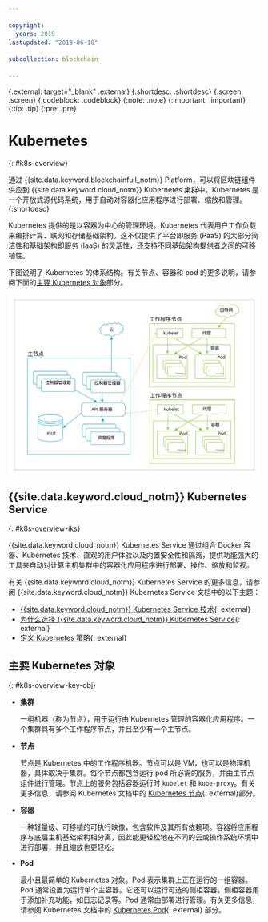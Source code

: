 ```yaml
---

copyright:
  years: 2019
lastupdated: "2019-06-18"

subcollection: blockchain

---
```


{:external: target="_blank" .external}
{:shortdesc: .shortdesc}
{:screen: .screen}
{:codeblock: .codeblock}
{:note: .note}
{:important: .important}
{:tip: .tip}
{:pre: .pre}

# Kubernetes
{: #k8s-overview}

通过 {{site.data.keyword.blockchainfull_notm}} Platform，可以将区块链组件供应到 {{site.data.keyword.cloud_notm}} Kubernetes 集群中。Kubernetes 是一个开放式源代码系统，用于自动对容器化应用程序进行部署、缩放和管理。
{:shortdesc}

Kubernetes 提供的是以容器为中心的管理环境。Kubernetes 代表用户工作负载来编排计算、联网和存储基础架构。这不仅提供了平台即服务 (PaaS) 的大部分简洁性和基础架构即服务 (IaaS) 的灵活性，还支持不同基础架构提供者之间的可移植性。

下图说明了 Kubernetes 的体系结构。有关节点、容器和 pod 的更多说明，请参阅下面的[主要 Kubernetes 对象](#k8s-overview-key-obj)部分。

![Kubernetes 体系结构图](../images/k8s-archi-diagram.svg "{{site.data.keyword.cloud_notm}} Kubernetes Service 体系结构")


## {{site.data.keyword.cloud_notm}} Kubernetes Service
{: #k8s-overview-iks}

{{site.data.keyword.cloud_notm}} Kubernetes Service 通过组合 Docker 容器、Kubernetes 技术、直观的用户体验以及内置安全性和隔离，提供功能强大的工具来自动对计算主机集群中的容器化应用程序进行部署、操作、缩放和监视。

有关 {{site.data.keyword.cloud_notm}} Kubernetes Service 的更多信息，请参阅 {{site.data.keyword.cloud_notm}} Kubernetes Service 文档中的以下主题：
- [{{site.data.keyword.cloud_notm}} Kubernetes Service 技术](/docs/containers?topic=containers-ibm-cloud-kubernetes-service-technology#ibm-cloud-kubernetes-service-technology){: external}
- [为什么选择 {{site.data.keyword.cloud_notm}} Kubernetes Service](/docs/containers?topic=containers-cs_ov#cs_ov){: external}
- [定义 Kubernetes 策略](/docs/containers?topic=containers-strategy#strategy){: external}


## 主要 Kubernetes 对象
{: #k8s-overview-key-obj}

- **集群**

  一组机器（称为节点），用于运行由 Kubernetes 管理的容器化应用程序。一个集群具有多个工作程序节点，并且至少有一个主节点。

- **节点**

  节点是 Kubernetes 中的工作程序机器。节点可以是 VM，也可以是物理机器，具体取决于集群。每个节点都包含运行 pod 所必需的服务，并由主节点组件进行管理。节点上的服务包括容器运行时 `kubelet` 和 `kube-proxy`。有关更多信息，请参阅 Kubernetes 文档中的 [Kubernetes 节点](https://kubernetes.io/docs/concepts/architecture/nodes/){: external}部分。

- **容器**

  一种轻量级、可移植的可执行映像，包含软件及其所有依赖项。容器将应用程序与底层主机基础架构相分离，因此能更轻松地在不同的云或操作系统环境中进行部署，并且缩放也更轻松。

- **Pod**

  最小且最简单的 Kubernetes 对象。Pod 表示集群上正在运行的一组容器。Pod 通常设置为运行单个主容器。它还可以运行可选的侧柜容器，侧柜容器用于添加补充功能，如日志记录等。Pod 通常由部署进行管理。有关更多信息，请参阅 Kubernetes 文档中的 [Kubernetes Pod](https://kubernetes.io/docs/concepts/workloads/pods/pod/){: external} 部分。
